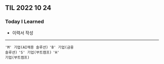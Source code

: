 ## TIL 2022 10 24

### Today I Learned

- 이력서 작성

---

<code>'M' 기업(AI채용 솔루션)</code> <code>'B' 기업(금융 솔루션)</code> <code>'S' 기업(부트캠프)</code> <code>'H' 기업(부트캠프)</code>

